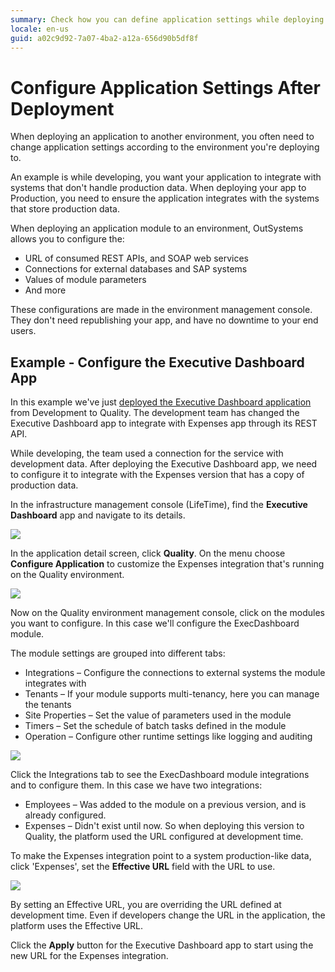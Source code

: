 ```yaml
---
summary: Check how you can define application settings while deploying an application module to an environment, with no downtime to your end users.
locale: en-us
guid: a02c9d92-7a07-4ba2-a12a-656d90b5df8f
---
```


# Configure Application Settings After Deployment

When deploying an application to another environment, you often need to change application settings according to the environment you're deploying to.

An example is while developing, you want your application to integrate with systems that don't handle production data. When deploying your app to Production, you need to ensure the application integrates with the systems that store production data.

When deploying an application module to an environment, OutSystems allows you to configure the:

* URL of consumed REST APIs, and SOAP web services
* Connections for external databases and SAP systems
* Values of module parameters
* And more

These configurations are made in the environment management console. They don't need republishing your app, and have no downtime to your end users.

## Example - Configure the Executive Dashboard App

In this example we've just [deployed the Executive Dashboard application](<deploy-an-application.md>) from Development to Quality. The development team has changed the Executive Dashboard app to integrate with Expenses app through its REST API.

While developing, the team used a connection for the service with development data. After deploying the Executive Dashboard app, we need to configure it to integrate with the Expenses version that has a copy of production data.

In the infrastructure management console (LifeTime), find the **Executive Dashboard** app and navigate to its details.

![](images/configure-application-1.png?width=800)

In the application detail screen, click **Quality**. On the menu choose **Configure Application** to customize the Expenses integration that's running on the Quality environment.

![](images/configure-application-2.png?width=800)

Now on the Quality environment management console, click on the modules you want to configure. In this case we'll configure the ExecDashboard module.

The module settings are grouped into different tabs:

* Integrations – Configure the connections to external systems the module integrates with
* Tenants – If your module supports multi-tenancy, here you can manage the tenants
* Site Properties – Set the value of parameters used in the module
* Timers – Set the schedule of batch tasks defined in the module
* Operation – Configure other runtime settings like logging and auditing

![](images/configure-application-3.png)

Click the Integrations tab to see the ExecDashboard module integrations and to configure them. In this case we have two integrations:

* Employees – Was added to the module on a previous version, and is already configured.
* Expenses – Didn't exist until now. So when deploying this version to Quality, the platform used the URL configured at development time.

To make the Expenses integration point to a system production-like data, click 'Expenses', set the **Effective URL** field with the URL to use.

![](images/configure-application-4.png)

By setting an Effective URL, you are overriding the URL defined at development time. Even if developers change the URL in the application, the platform uses the Effective URL.

Click the **Apply** button for the Executive Dashboard app to start using the new URL for the Expenses integration.
